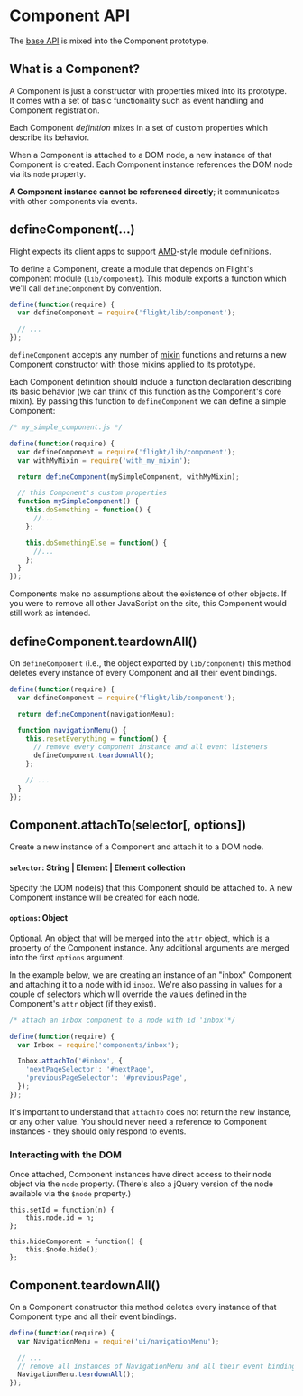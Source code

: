 # Component API

The [base API](base_api.md) is mixed into the Component prototype.

## What is a Component?

A Component is just a constructor with properties mixed into its prototype. It
comes with a set of basic functionality such as event handling and Component
registration.

Each Component _definition_ mixes in a set of custom properties which describe
its behavior.

When a Component is attached to a DOM node, a new instance of that Component is
created. Each Component instance references the DOM node via its `node`
property.

**A Component instance cannot be referenced directly**; it communicates with
other components via events.

## defineComponent(...)

Flight expects its client apps to support
[AMD](https://github.com/amdjs/amdjs-api/wiki/AMD)-style module definitions.

To define a Component, create a module that depends on Flight's component
module (`lib/component`). This module exports a function which we'll call
`defineComponent` by convention.

```js
define(function(require) {
  var defineComponent = require('flight/lib/component');

  // ...
});
```

`defineComponent` accepts any number of [mixin](mixin_api.md) functions and returns
a new Component constructor with those mixins applied to its prototype.

Each Component definition should include a function declaration describing its
basic behavior (we can think of this function as the Component's core mixin).
By passing this function to `defineComponent` we can define a simple
Component:

```js
/* my_simple_component.js */

define(function(require) {
  var defineComponent = require('flight/lib/component');
  var withMyMixin = require('with_my_mixin');

  return defineComponent(mySimpleComponent, withMyMixin);

  // this Component's custom properties
  function mySimpleComponent() {
    this.doSomething = function() {
      //...
    };

    this.doSomethingElse = function() {
      //...
    };
  }
});
```

Components make no assumptions about the existence of other objects. If you
were to remove all other JavaScript on the site, this Component would still
work as intended.

## defineComponent.teardownAll()

On `defineComponent` (i.e., the object exported by `lib/component`) this
method deletes every instance of every Component and all their event
bindings.

```js
define(function(require) {
  var defineComponent = require('flight/lib/component');

  return defineComponent(navigationMenu);

  function navigationMenu() {
    this.resetEverything = function() {
      // remove every component instance and all event listeners
      defineComponent.teardownAll();
    };

    // ...
  }
});
```

## Component.attachTo(selector[, options])

Create a new instance of a Component and attach it to a DOM node.

#### `selector`: String | Element | Element collection

Specify the DOM node(s) that this Component should be attached to. A new
Component instance will be created for each node.

#### `options`: Object

Optional. An object that will be merged into the `attr` object, which is a
property of the Component instance. Any additional arguments are merged into
the first `options` argument.

In the example below, we are creating an instance of an "inbox" Component and
attaching it to a node with id `inbox`. We're also passing in values for a
couple of selectors which will override the values defined in the Component's
`attr` object (if they exist).

```js
/* attach an inbox component to a node with id 'inbox'*/

define(function(require) {
  var Inbox = require('components/inbox');

  Inbox.attachTo('#inbox', {
    'nextPageSelector': '#nextPage',
    'previousPageSelector': '#previousPage',
  });
});
```

It's important to understand that `attachTo` does not return the new instance,
or any other value. You should never need a reference to Component instances -
they should only respond to events.

### Interacting with the DOM

Once attached, Component instances have direct access to their node object via
the `node` property. (There's also a jQuery version of the node available via
the `$node` property.)

```
this.setId = function(n) {
    this.node.id = n;
};

this.hideComponent = function() {
    this.$node.hide();
};
```

## Component.teardownAll()

On a Component constructor this method deletes every instance of that Component
type and all their event bindings.

```js
define(function(require) {
  var NavigationMenu = require('ui/navigationMenu');

  // ...
  // remove all instances of NavigationMenu and all their event bindings
  NavigationMenu.teardownAll();
});
```
